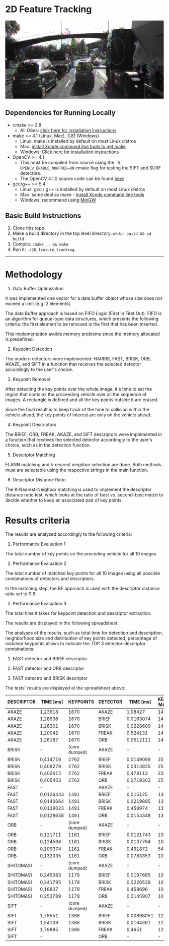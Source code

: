 # 2D Feature Tracking

<img src="images/keypoints.png" width="820" height="248" />

## Dependencies for Running Locally
* cmake >= 2.8
  * All OSes: [click here for installation instructions](https://cmake.org/install/)
* make >= 4.1 (Linux, Mac), 3.81 (Windows)
  * Linux: make is installed by default on most Linux distros
  * Mac: [install Xcode command line tools to get make](https://developer.apple.com/xcode/features/)
  * Windows: [Click here for installation instructions](http://gnuwin32.sourceforge.net/packages/make.htm)
* OpenCV >= 4.1
  * This must be compiled from source using the `-D OPENCV_ENABLE_NONFREE=ON` cmake flag for testing the SIFT and SURF detectors.
  * The OpenCV 4.1.0 source code can be found [here](https://github.com/opencv/opencv/tree/4.1.0)
* gcc/g++ >= 5.4
  * Linux: gcc / g++ is installed by default on most Linux distros
  * Mac: same deal as make - [install Xcode command line tools](https://developer.apple.com/xcode/features/)
  * Windows: recommend using [MinGW](http://www.mingw.org/)

## Basic Build Instructions

1. Clone this repo.
2. Make a build directory in the top level directory: `mkdir build && cd build`
3. Compile: `cmake .. && make`
4. Run it: `./2D_feature_tracking`.

---

# Methodology

1.  Data Buffer Optimization

It was implemented one vector for a data buffer object whose size does not exceed a limit (e.g. 2 elements). 

The data Buffer approach is based on FIFO Logic (First In First Out). FIFO is an algorithm for queue-type data structures, which presents the following criteria: the first element to be removed is the first that has been inserted.

This implementation avoids memory problems since the memory allocated is predefined.

2. Keypoint Detection

The modern detectors were implemented: HARRIS, FAST, BRISK, ORB, AKAZE, and SIFT in a function that receives the selected detector accordingly to the user's choice.

3. Keypoint Removal

After detecting the key points over the whole image, it's time to set the region that contains the proceeding vehicle over all the sequence of images. A rectangle is defined and all the key points outside it are erased.

Since the final result is to keep track of the time to collision within the vehicle ahead, the key points of interest are only on the vehicle ahead.

4. Keypoint Descriptors

The  BRIEF, ORB, FREAK, AKAZE, and SIFT descriptors were implemented in a function that receives the selected detector accordingly to the user's choice, such as in the detection function.

5. Descriptor Matching

FLANN matching and k-nearest neighbor selection are done. Both methods must are selectable using the respective strings in the main function.

6. Descriptor Distance Ratio

The K-Nearest-Neighbor matching is used to implement the descriptor distance ratio test, which looks at the ratio of best vs. second-best match to decide whether to keep an associated pair of key points.

# Results criteria

The results are analyzed accordingly to the following criteria:

1. Performance Evaluation 1

The total number of key points on the preceding vehicle for all 10 images.

2. Performance Evaluation 2

The total number of matched key points for all 10 images using all possible combinations of detectors and descriptors. 

In the matching step, the BF approach is used with the descriptor distance ratio set to 0.8.

2. Performance Evaluation 3

The total time it takes for keypoint detection and descriptor extraction.

The results are displayed in the following spreadsheet.

The analyses of the results, such as total time for detection and description, neighborhood size and distribution of key points detected, percentage of matched keypoints allows to indicate the TOP 3 detector-descriptor combinations:

1. FAST detector and BRIEF descriptor 

2. FAST detector and ORB descriptor

3. FAST detectro and BRISK descriptor

The tests' results are displayed at the spreadsheet above:

| DESCRIPTOR | TIME [ms] | KEYPOINTS     | DETECTOR | TIME [ms]  | KEYPOINT MATCHES | %           | TOTAL TIME [ms] |
|------------|-----------|---------------|----------|------------|------------------|-------------|-----------------|
| AKAZE      | 1,23618   | 1670          | AKAZE    | 1,08427    | 1491             | 0,892814371 | 2,32045         |
| AKAZE      | 1,28936   | 1670          | BRIEF    | 0,0163074  | 1491             | 0,892814371 | 1,30027         |
| AKAZE      | 1,26301   | 1670          | BRISK    | 0,0228609  | 1491             | 0,892814371 | 1,28588         |
| AKAZE      | 1,20042   | 1670          | FREAK    | 0,524131   | 1491             | 0,892814371 | 1,72455         |
| AKAZE      | 1,26187   | 1670          | ORB      | 0,0512111  | 1491             | 0,892814371 | 1,31308         |
| BRISK      | -         | (core dumped) | AKAZE    | -          | -                | -           | -               |
| BRISK      | 0,414716  | 2762          | BRIEF    | 0,0149099  | 2508             | 0,908037654 | 0,429626        |
| BRISK      | 0,409279  | 2762          | BRISK    | 0,0313825  | 2508             | 0,908037654 | 0,440661        |
| BRISK      | 0,402615  | 2762          | FREAK    | 0,478113   | 2326             | 0,842143374 | 0,880727        |
| BRISK      | 0,405453  | 2762          | ORB      | 0,0719303  | 2508             | 0,908037654 | 0,477384        |
| FAST       | -         |               | AKAZE    | -          | -                | -           | -               |
| FAST       | 0,0126443 | 1491          | BRIEF    | 0,015125   | 1348             | 0,904091214 | 0,0277693       |
| FAST       | 0,0140664 | 1491          | BRISK    | 0,0219895  | 1348             | 0,904091214 | 0,0360559       |
| FAST       | 0,0129023 | 1491          | FREAK    | 0,459974   | 1348             | 0,904091214 | 0,472876        |
| FAST       | 0,0128658 | 1491          | ORB      | 0,0154348  | 1348             | 0,904091214 | 0,0283006       |
| ORB        | -         | (core dumped) | AKAZE    | -          | -                | -           | -               |
| ORB        | 0,121711  | 1161          | BRIEF    | 0,0121743  | 1033             | 0,889750215 | 0,133885        |
| ORB        | 0,124598  | 1161          | BRISK    | 0,0137764  | 1033             | 0,889750215 | 0,138375        |
| ORB        | 0,109374  | 1161          | FREAK    | 0,491872   | 549              | 0,472868217 | 0,601246        |
| ORB        | 0,132035  | 1161          | ORB      | 0,0783353  | 1033             | 0,889750215 | 0,210371        |
| SHITOMASI  | -         | (core dumped) | AKAZE    | -          | -                | -           | -               |
| SHITOMASI  | 0,245383  | 1179          | BRIEF    | 0,0197685  | 1067             | 0,905004241 | 0,265151        |
| SHITOMASI  | 0,241795  | 1179          | BRISK    | 0,0220539  | 1067             | 0,905004241 | 0,263848        |
| SHITOMASI  | 0,18837   | 1179          | FREAK    | 0,458696   | 1067             | 0,905004241 | 0,647066        |
| SHITOMASI  | 0,253789  | 1179          | ORB      | 0,0145907  | 1067             | 0,905004241 | 0,268379        |
| SIFT       | -         | (core dumped) | AKAZE    | -          | -                | -           | -               |
| SIFT       | 1,78551   | 1386          | BRIEF    | 0,00898051 | 1249             | 0,901154401 | 1,79449         |
| SIFT       | 1,54109   | 1386          | BRISK    | 0,0164391  | 1248             | 0,9004329   | 1,55753         |
| SIFT       | 1,79885   | 1386          | FREAK    | 0,4651     | 1239             | 0,893939394 | 2,26395         |
| SIFT       | -         |               | ORB      | -          | -                | -           | -               |
